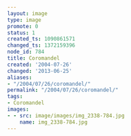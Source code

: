 ```yaml
---
layout: image
type: image
promote: 0
status: 1
created_ts: 1090861571
changed_ts: 1372159396
node_id: 784
title: Coromandel
created: '2004-07-26'
changed: '2013-06-25'
aliases:
- "/2004/07/26/coromandel/"
permalink: "/2004/07/26/coromandel/"
tags:
- Coromandel
images:
- - src: image/images/img_2338-784.jpg
    name: img_2338-784.jpg
---
```


